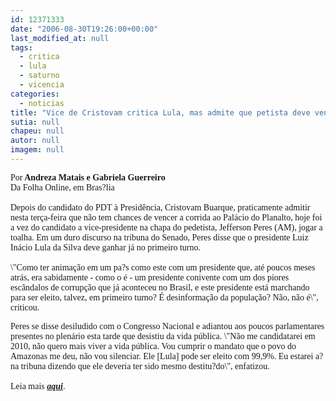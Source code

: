 ```yaml
---
id: 12371333
date: "2006-08-30T19:26:00+00:00"
last_modified_at: null
tags:
  - critica
  - lula
  - saturno
  - vicencia
categories:
  - noticias
title: "Vice de Cristovam critica Lula, mas admite que petista deve vencer no 1º turno"
sutia: null
chapeu: null
autor: null
imagem: null
---
```

<p><P><FONT face=Verdana>Por<STRONG> Andreza Matais e Gabriela Guerreiro<BR></STRONG></FONT><FONT face=Verdana>Da Folha Online, em Bras?lia<BR><BR>Depois do candidato do PDT à Presidência, Cristovam Buarque, praticamente admitir nesta terça-feira que não tem chances de vencer a corrida ao Palácio do Planalto, hoje foi a vez do candidato a vice-presidente na chapa do pedetista, Jefferson Peres (AM), jogar a toalha. Em um duro discurso na tribuna do Senado, Peres disse que o presidente Luiz Inácio Lula da Silva deve ganhar já no primeiro turno. <BR><BR>\"Como ter animação em um pa?s como este com um presidente que, até poucos meses atrás, era sabidamente - como o é - um presidente conivente com um dos piores escândalos de corrupção que já aconteceu no Brasil, e este presidente está marchando para ser eleito, talvez, em primeiro turno? É desinformação da população? Não, não é\", criticou.</FONT></P></p>
<p><P><FONT face=\"Times New Roman\"><FONT face=Verdana>Peres se disse desiludido com o Congresso Nacional e adiantou aos poucos parlamentares presentes no plenário esta tarde que desistiu da vida pública. \"Não me candidatarei em 2010, não quero mais viver a vida pública. Vou cumprir o mandato que o povo do Amazonas me deu, não vou silenciar. Ele [Lula] pode ser eleito com 99,9%. Eu estarei a? na tribuna dizendo que ele deveria ter sido mesmo destitu?do\", enfatizou.<BR><BR>Leia mais <STRONG><EM><A href=\"https://www1.folha.uol.com.br/folha/brasil/ult96u82256.shtml\" target=_blank>aqui</A></EM></STRONG>.</P></FONT></FONT> </p>
